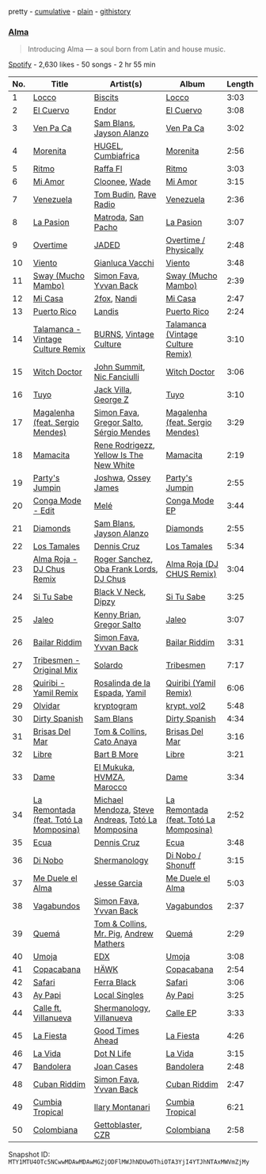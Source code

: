 pretty - [cumulative](/playlists/cumulative/37i9dQZF1DXcAPgsGLgd43.md) - [plain](/playlists/plain/37i9dQZF1DXcAPgsGLgd43) - [githistory](https://github.githistory.xyz/mackorone/spotify-playlist-archive/blob/main/playlists/plain/37i9dQZF1DXcAPgsGLgd43)

### [Alma](https://open.spotify.com/playlist/37i9dQZF1DXcAPgsGLgd43)

> Introducing Alma — a soul born from Latin and house music.

[Spotify](https://open.spotify.com/user/spotify) - 2,630 likes - 50 songs - 2 hr 55 min

| No. | Title | Artist(s) | Album | Length |
|---|---|---|---|---|
| 1 | [Locco](https://open.spotify.com/track/1MtswMNmlmCn0fl0xf8qB1) | [Biscits](https://open.spotify.com/artist/052B9SONfhoScw7dgYWw5o) | [Locco](https://open.spotify.com/album/2yh108PHokTOI8D0p4iVvj) | 3:03 |
| 2 | [El Cuervo](https://open.spotify.com/track/0NUhccl4bo79EUsmFyAMHi) | [Endor](https://open.spotify.com/artist/6F3vLfyutkUhpM50G84eMt) | [El Cuervo](https://open.spotify.com/album/4OmRlADG42BoxfGzSsNdEi) | 3:08 |
| 3 | [Ven Pa Ca](https://open.spotify.com/track/4SvHCX1OJE2g2efnDhMmnf) | [Sam Blans](https://open.spotify.com/artist/3aqsqogSTXrUJdcnFySUMi), [Jayson Alanzo](https://open.spotify.com/artist/6RpWxHyYKaMf59DRdgbCg5) | [Ven Pa Ca](https://open.spotify.com/album/61C9UF3r7Y8GVB6De6rNEo) | 3:02 |
| 4 | [Morenita](https://open.spotify.com/track/0pIiCv0GdhtsOjCJ5Y7zHj) | [HUGEL](https://open.spotify.com/artist/5PlfkPxwCpRRWQJBxCa0By), [Cumbiafrica](https://open.spotify.com/artist/72zmP13MQQhZHt4Kl0FOTs) | [Morenita](https://open.spotify.com/album/4zMIwkKxRg5oo8ekxOKqHW) | 2:56 |
| 5 | [Ritmo](https://open.spotify.com/track/15223sfwoQj4IAJL8GSnfO) | [Raffa Fl](https://open.spotify.com/artist/0j4dGWeyGGE4GvrAzdZIZ5) | [Ritmo](https://open.spotify.com/album/6LIsvePgAs2LVJHcWub3Sj) | 3:03 |
| 6 | [Mi Amor](https://open.spotify.com/track/6U7DCvIA93YYzyFYwmiIIe) | [Cloonee](https://open.spotify.com/artist/7MdlXmq2HViAJWo9cf30sR), [Wade](https://open.spotify.com/artist/09iEIVQVBtTVjiuEdqqkIR) | [Mi Amor](https://open.spotify.com/album/0V6keHGPNpTYW9OEcL7PBu) | 3:15 |
| 7 | [Venezuela](https://open.spotify.com/track/0ZnMzSoVfqDRzXgagCOlKZ) | [Tom Budin](https://open.spotify.com/artist/1kwRrQDCpXpVliMDntpxCt), [Rave Radio](https://open.spotify.com/artist/7JrHNXd3zMD7xTFFhvnoyN) | [Venezuela](https://open.spotify.com/album/3acHknTBxqObDuCc4IMbu9) | 2:36 |
| 8 | [La Pasion](https://open.spotify.com/track/5xRKvc3MJfOYh9M1E9Fnid) | [Matroda](https://open.spotify.com/artist/45lcbTsX07JWzmTIjcdyBz), [San Pacho](https://open.spotify.com/artist/5jBerZvTAajwYvdxt3UhgU) | [La Pasion](https://open.spotify.com/album/7t00C3OJQH7o8H4LOzseCb) | 3:07 |
| 9 | [Overtime](https://open.spotify.com/track/3hOWWujfSbRwkxgpW1WXYy) | [JADED](https://open.spotify.com/artist/6tCJN1fQNdFCEaOa8Da9Wf) | [Overtime / Physically](https://open.spotify.com/album/5Y3RzD6ncjJQ8TKh1PKIED) | 2:48 |
| 10 | [Viento](https://open.spotify.com/track/0p34Y0tZFOvG3UpZQizOzv) | [Gianluca Vacchi](https://open.spotify.com/artist/26XxGE8hLV1t9IYa8872lQ) | [Viento](https://open.spotify.com/album/5MoTqDolgs1exn9oq0Cyyl) | 3:48 |
| 11 | [Sway \(Mucho Mambo\)](https://open.spotify.com/track/5Un9adXHRrNedbZt9QLC2C) | [Simon Fava](https://open.spotify.com/artist/3tVEEXCoTAVMHyZqQ5kTyc), [Yvvan Back](https://open.spotify.com/artist/68fI3XKiTlRMJBYuxKJFU3) | [Sway \(Mucho Mambo\)](https://open.spotify.com/album/7ngZbEyU4cyL01MU6O0VIr) | 2:39 |
| 12 | [Mi Casa](https://open.spotify.com/track/1TVeCLmOhfvBm68Okc6xmo) | [2fox](https://open.spotify.com/artist/4E9diB5Z272adMK6Hnn5c0), [Nandi](https://open.spotify.com/artist/2gGDpCPFlzPUCUyrF8jXMH) | [Mi Casa](https://open.spotify.com/album/1CLz2LKEShUpzhylJcaEHt) | 2:47 |
| 13 | [Puerto Rico](https://open.spotify.com/track/4AOCixIsN5aoszu3dcwalf) | [Landis](https://open.spotify.com/artist/7bSDGumYzI7Cehekr534Xn) | [Puerto Rico](https://open.spotify.com/album/5uAyqWPXo6H3fpWa9T433G) | 2:24 |
| 14 | [Talamanca \- Vintage Culture Remix](https://open.spotify.com/track/1NnRhSfvmyJNSxtR9rGxlX) | [BURNS](https://open.spotify.com/artist/5eKqhPrKad0J9xGAtq3rW7), [Vintage Culture](https://open.spotify.com/artist/28uJnu5EsrGml2tBd7y8ts) | [Talamanca \(Vintage Culture Remix\)](https://open.spotify.com/album/2iu8M4FmwaiMoaMw8TNWpd) | 3:10 |
| 15 | [Witch Doctor](https://open.spotify.com/track/4lWGhzUW3dTPDMX9EII1Fc) | [John Summit](https://open.spotify.com/artist/7kNqXtgeIwFtelmRjWv205), [Nic Fanciulli](https://open.spotify.com/artist/7btR5VXutQv39SDEzcfXEk) | [Witch Doctor](https://open.spotify.com/album/7etpucnkFPkpi89M5CCdu4) | 3:06 |
| 16 | [Tuyo](https://open.spotify.com/track/0FrP64eh0yTC3uDVsq0wG4) | [Jack Villa](https://open.spotify.com/artist/0l7O0oybr784STfyacus4o), [George Z](https://open.spotify.com/artist/5IewgFvCqYIYpf660mYVqo) | [Tuyo](https://open.spotify.com/album/53ZzWR211mpgiMr6usGH4W) | 3:10 |
| 17 | [Magalenha \(feat\. Sergio Mendes\)](https://open.spotify.com/track/0cIadtlc6acyPFeWcSJlDg) | [Simon Fava](https://open.spotify.com/artist/3tVEEXCoTAVMHyZqQ5kTyc), [Gregor Salto](https://open.spotify.com/artist/0l59CBSPDfKBXlyHya0pew), [Sérgio Mendes](https://open.spotify.com/artist/65c5si0ePAwkOCn4M35Ho7) | [Magalenha \(feat\. Sergio Mendes\)](https://open.spotify.com/album/3wO3DaZVQkYIQYUFZww9x4) | 3:29 |
| 18 | [Mamacita](https://open.spotify.com/track/0JhRhQYoZKUG3WxKiLpt2k) | [Rene Rodrigezz](https://open.spotify.com/artist/74KsNtV6tvDuIwI9V2JfQO), [Yellow Is The New White](https://open.spotify.com/artist/5GbkPjfZzysglxRE01dT9u) | [Mamacita](https://open.spotify.com/album/4q7suqxQ6SrQovyUHpDqfc) | 2:19 |
| 19 | [Party's Jumpin](https://open.spotify.com/track/11mmDbwTvh67lHK8jEv53i) | [Joshwa](https://open.spotify.com/artist/1PzAgFVk9v8cxn9flrqrv5), [Ossey James](https://open.spotify.com/artist/5Krv6spDHbLWdNMtyTdRpX) | [Party's Jumpin](https://open.spotify.com/album/0ipSLNiyPij1uJ8mbcRyFy) | 2:55 |
| 20 | [Conga Mode \- Edit](https://open.spotify.com/track/5QJwvpgZXdMD9lDtdczCVy) | [Melé](https://open.spotify.com/artist/6EZO7Baz0SIFskWTO1GHqX) | [Conga Mode EP](https://open.spotify.com/album/5QH9ZqMTDy5c6yIg6PiLte) | 3:44 |
| 21 | [Diamonds](https://open.spotify.com/track/7k7dPK1j1yRW4qW3WfwoZy) | [Sam Blans](https://open.spotify.com/artist/3aqsqogSTXrUJdcnFySUMi), [Jayson Alanzo](https://open.spotify.com/artist/6RpWxHyYKaMf59DRdgbCg5) | [Diamonds](https://open.spotify.com/album/1swFMuQMyNIKrR3ywxQYVk) | 2:55 |
| 22 | [Los Tamales](https://open.spotify.com/track/3SvhhsODK5VG35Cs5eAJ8M) | [Dennis Cruz](https://open.spotify.com/artist/27mWOSZjlpmtoqsRjRwQyu) | [Los Tamales](https://open.spotify.com/album/2juRlblGnU1PJbuC5LMhdW) | 5:34 |
| 23 | [Alma Roja \- DJ Chus Remix](https://open.spotify.com/track/0MlIalMAtTaIhOjmSFmCgW) | [Roger Sanchez](https://open.spotify.com/artist/1HT9k1ZSUL9IczSstOAgWJ), [Oba Frank Lords](https://open.spotify.com/artist/5JZJF4dsiH01QVSoJpReDM), [DJ Chus](https://open.spotify.com/artist/7kxOVclB0zQamtBR0syCrg) | [Alma Roja \(DJ CHUS Remix\)](https://open.spotify.com/album/5wJgKF4QlNNcsLX0xsxS8w) | 3:04 |
| 24 | [Si Tu Sabe](https://open.spotify.com/track/5gx7iehGnlJZbogyzw7RI6) | [Black V Neck](https://open.spotify.com/artist/2l0xOjnrmYsxNoQ0QI3G5a), [Dipzy](https://open.spotify.com/artist/5piZAMtqB9RrIxmXSWJ7q9) | [Si Tu Sabe](https://open.spotify.com/album/03V2IM59Iri9BtuHB1Vlll) | 3:25 |
| 25 | [Jaleo](https://open.spotify.com/track/1YcBeCPxCdPCxXOrWJEiwm) | [Kenny Brian](https://open.spotify.com/artist/11Wf5ZORjHp2zPQxbRTyKc), [Gregor Salto](https://open.spotify.com/artist/0l59CBSPDfKBXlyHya0pew) | [Jaleo](https://open.spotify.com/album/1ZdmmuqN2FXZrSvR4bvu0C) | 3:07 |
| 26 | [Bailar Riddim](https://open.spotify.com/track/4jvCYgzFijnYGxqQcJgRnu) | [Simon Fava](https://open.spotify.com/artist/3tVEEXCoTAVMHyZqQ5kTyc), [Yvvan Back](https://open.spotify.com/artist/68fI3XKiTlRMJBYuxKJFU3) | [Bailar Riddim](https://open.spotify.com/album/3L07N9QtjRLysBgtx8aesx) | 3:31 |
| 27 | [Tribesmen \- Original Mix](https://open.spotify.com/track/3s6dh2duRyDcs3iu56CqgY) | [Solardo](https://open.spotify.com/artist/0oO1IaDOBSeI96HbnCa5pZ) | [Tribesmen](https://open.spotify.com/album/4zHC8hqVij0EsQ7l29PaQk) | 7:17 |
| 28 | [Quiribi \- Yamil Remix](https://open.spotify.com/track/0orz2g3pXj7q9meh8ccGzA) | [Rosalinda de la Espada](https://open.spotify.com/artist/1rORrFKQT8vxvmb8gIAqwl), [Yamil](https://open.spotify.com/artist/28ZgRJOXwmLwPRppMCcLWS) | [Quiribi \(Yamil Remix\)](https://open.spotify.com/album/14vA1aUbS1VAl99DurxZXL) | 6:06 |
| 29 | [Olvidar](https://open.spotify.com/track/3unK4aO28ZE2NNQM9BuCmX) | [kryptogram](https://open.spotify.com/artist/184mGxeseZkY2w05Nr4Tui) | [krypt\. vol2](https://open.spotify.com/album/5vUygeQA7S7lsbwnTHpgwq) | 5:48 |
| 30 | [Dirty Spanish](https://open.spotify.com/track/102vO4p4OoHWe7JO2OAzQw) | [Sam Blans](https://open.spotify.com/artist/3aqsqogSTXrUJdcnFySUMi) | [Dirty Spanish](https://open.spotify.com/album/3H8M3pxnpGqjf1faPwowEf) | 4:34 |
| 31 | [Brisas Del Mar](https://open.spotify.com/track/3KYgsHPXp1pOywoYkUmh6k) | [Tom & Collins](https://open.spotify.com/artist/1XU5MjR4kex9BGyY4UMtta), [Cato Anaya](https://open.spotify.com/artist/507rh33OTfUsKJiVI6Urec) | [Brisas Del Mar](https://open.spotify.com/album/55iEeiN1Sg4YhtWW72MiQY) | 3:16 |
| 32 | [Libre](https://open.spotify.com/track/6mCu7S5fBIlaF81L17ZDoM) | [Bart B More](https://open.spotify.com/artist/1eOOXqRHILTxqrEUAYyQU0) | [Libre](https://open.spotify.com/album/0arqdWadUzAgi4OImNKHjs) | 3:21 |
| 33 | [Dame](https://open.spotify.com/track/1UAcCJPaCXLYOoHrbb5xPV) | [El Mukuka](https://open.spotify.com/artist/3z0l518027gIZvLtoXQCkd), [HVMZA](https://open.spotify.com/artist/7lrf9DRS7RmffYzVN7PYfK), [Marocco](https://open.spotify.com/artist/5B9vLiWjfK3LnZRBqCSizt) | [Dame](https://open.spotify.com/album/1NcxQQUO6a3rhVLTtNBFr7) | 3:34 |
| 34 | [La Remontada \(feat\. Totó La Momposina\)](https://open.spotify.com/track/1hllxtk5yhDY9PJF42iYGn) | [Michael Mendoza](https://open.spotify.com/artist/6BIhlaTDQjE12D2xHCxTZ2), [Steve Andreas](https://open.spotify.com/artist/5cgrJ6S2UcstdytAs5PQz6), [Totó La Momposina](https://open.spotify.com/artist/26BL0aeVS96sje8JfCNfUk) | [La Remontada \(feat\. Totó La Momposina\)](https://open.spotify.com/album/6BFacrgHy3c6n1JJYDT0UH) | 2:52 |
| 35 | [Ecua](https://open.spotify.com/track/6GzMDqmK5a0spb1CnDrngh) | [Dennis Cruz](https://open.spotify.com/artist/27mWOSZjlpmtoqsRjRwQyu) | [Ecua](https://open.spotify.com/album/4qwSyo9kMWuV92U9nXWq0o) | 3:48 |
| 36 | [Di Nobo](https://open.spotify.com/track/7dWz63Qt1CFhg8nnlCMwk8) | [Shermanology](https://open.spotify.com/artist/4Siyzg8kWayQfPQsPSl6JI) | [Di Nobo / Shonuff](https://open.spotify.com/album/7kmo0jxMyOnX35nBMaEuzB) | 3:15 |
| 37 | [Me Duele el Alma](https://open.spotify.com/track/3bfX8IHLcbE10AYhTMnMNi) | [Jesse Garcia](https://open.spotify.com/artist/6dTCOIQmUy1FlxNhITQhLn) | [Me Duele el Alma](https://open.spotify.com/album/7wvDYeqSsbcGI0mjE63Udy) | 5:03 |
| 38 | [Vagabundos](https://open.spotify.com/track/0DYJ1yBwVhiuppTmBd8ZLy) | [Simon Fava](https://open.spotify.com/artist/3tVEEXCoTAVMHyZqQ5kTyc), [Yvvan Back](https://open.spotify.com/artist/68fI3XKiTlRMJBYuxKJFU3) | [Vagabundos](https://open.spotify.com/album/3MRvGXMfy0mVQ4hzvhzr9j) | 2:37 |
| 39 | [Quemá](https://open.spotify.com/track/0jyHpmD0quGHjILUqMftHa) | [Tom & Collins](https://open.spotify.com/artist/1XU5MjR4kex9BGyY4UMtta), [Mr\. Pig](https://open.spotify.com/artist/4psozRvxjEJEOANLHTwA7J), [Andrew Mathers](https://open.spotify.com/artist/5rjFsTXq2iEMk09Pxtz2U0) | [Quemá](https://open.spotify.com/album/5hKdaI14cybTq3muwkWHxB) | 2:29 |
| 40 | [Umoja](https://open.spotify.com/track/0FfzWykvVPkB3f8ZcCoWVH) | [EDX](https://open.spotify.com/artist/7GMot9WvBYqhhJz92vhBp6) | [Umoja](https://open.spotify.com/album/6NHWlnkX6Z8vfpP4kvrbOK) | 3:08 |
| 41 | [Copacabana](https://open.spotify.com/track/1Z11FDEfDhpGnDSmeASq1J) | [HÄWK](https://open.spotify.com/artist/0oPeHAZ3BpdlD8EyeBLady) | [Copacabana](https://open.spotify.com/album/5hFScv2YAaIOFBBk035cUt) | 2:54 |
| 42 | [Safari](https://open.spotify.com/track/3GK8ZbB59raLSX21pp05ST) | [Ferra Black](https://open.spotify.com/artist/2M9yha8tr0kCqQj2QqVBxD) | [Safari](https://open.spotify.com/album/0SdKouj4f0TqaDOOiBhSeA) | 3:06 |
| 43 | [Ay Papi](https://open.spotify.com/track/6cc30Sq9sWfhlsIL8DC0jw) | [Local Singles](https://open.spotify.com/artist/14P4DGZruzTjyQsglomkYp) | [Ay Papi](https://open.spotify.com/album/1JcwtK5OXj8916nJVIdoES) | 3:25 |
| 44 | [Calle ft\. Villanueva](https://open.spotify.com/track/4eHlj1PuYqkjmHRlLBpCjU) | [Shermanology](https://open.spotify.com/artist/4Siyzg8kWayQfPQsPSl6JI), [Villanueva](https://open.spotify.com/artist/2FOAXoBtjc7RYFwNy1cZ2j) | [Calle EP](https://open.spotify.com/album/42oVlIMe03B1WQjTRaFlF3) | 3:33 |
| 45 | [La Fiesta](https://open.spotify.com/track/53xMyPShokgna72KTlwsXO) | [Good Times Ahead](https://open.spotify.com/artist/6M7RdR9ZP52h2mfNLmiHtU) | [La Fiesta](https://open.spotify.com/album/7IoX8LwlcVMZzqvbYhVqOy) | 4:26 |
| 46 | [La Vida](https://open.spotify.com/track/3zxC1jnND5QZ6adtUb7GP8) | [Dot N Life](https://open.spotify.com/artist/38aKknRSzI7luo0LJWDwDS) | [La Vida](https://open.spotify.com/album/6KVnHWdc7C1ucY4kMVcmIg) | 3:15 |
| 47 | [Bandolera](https://open.spotify.com/track/0KXcutfBJQKPaIumj3IMZf) | [Joan Cases](https://open.spotify.com/artist/0fPtHhRntsy2ZAcs9aURCL) | [Bandolera](https://open.spotify.com/album/714MZUZdQNlqxM2fkM7Brw) | 2:48 |
| 48 | [Cuban Riddim](https://open.spotify.com/track/6alU7gZpSPKGy1VD2gCnPb) | [Simon Fava](https://open.spotify.com/artist/3tVEEXCoTAVMHyZqQ5kTyc), [Yvvan Back](https://open.spotify.com/artist/68fI3XKiTlRMJBYuxKJFU3) | [Cuban Riddim](https://open.spotify.com/album/5Ey7YhSN7in831mPWfA1C1) | 2:47 |
| 49 | [Cumbia Tropical](https://open.spotify.com/track/1H8sxtzrwWhFGiGamurqnW) | [Ilary Montanari](https://open.spotify.com/artist/5hSt4Q5c4lReEZr6Uaz8BA) | [Cumbia Tropical](https://open.spotify.com/album/1AB9MImjBERGHTLNwhUnUn) | 6:21 |
| 50 | [Colombiana](https://open.spotify.com/track/09wXTzm6Q3NpBDKS4kUAqc) | [Gettoblaster](https://open.spotify.com/artist/5LGa1U6Mwiib6ocVuJItcG), [CZR](https://open.spotify.com/artist/4whL137jgt9m3zwTUlGJDz) | [Colombiana](https://open.spotify.com/album/7vvmaTj1zNgUxP3M61v2gA) | 2:58 |

Snapshot ID: `MTY1MTU4OTc5NCwwMDAwMDAwMGZjODFlMWJhNDUwOThiOTA3YjI4YTJhNTAxMWVmZjMy`
